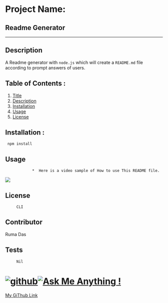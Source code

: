 

  # Project Name: 
  ## Readme Generator
   ____
  ## Description 
  A Readme generator with `node.js` which will create a `README.md` file according to prompt answers of  users.

 ## Table of Contents :
 1. [Title](https://github.com/RumaRDas/readmegenerator)
 2. [Description](https://github.com/RumaRDas/readmegenerator)
 3. [Installation](https://github.com/RumaRDas/readmegenerator)
 4. [Usage](https://github.com/RumaRDas/readmegenerator)
 5. [License](https://github.com/RumaRDas/readmegenerator)

 ## Installation : 
     npm install
##  Usage
                *  Here is a video sample of How to use This README file.

![](./assets/demo.gif)
## License

         CLI

## Contributor

Ruma Das

## Tests

         Nil

# [![github](https://img.shields.io/badge/mygithub-link-profile.svg)](https://github.com/RumaRDas)[![Ask Me Anything !](https://img.shields.io/badge/Ask%20me-anything-1abc9c.svg)](https://RumaRDas.github.io/my_portfolio/)

[My GiThub Link](https://github.com/RumaRDas/readmegenerator)
